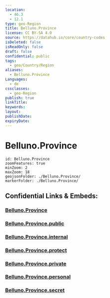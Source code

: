 ```yaml
---
location:
  - 46.3
  - 12.1
type: geo-Region
title: Belluno.Province
license: CC BY-SA 4.0
source: https://datahub.io/core/country-codes
isDeleted: false
isReadOnly: false
draft: false
confidential: public
tags:
  - geo/Country/Region
aliases:
  - Belluno.Province
Languages:
  - de
cssclasses:
  - geo-Region
publish: true
linkTitle:
keywords:
layout:
publishDate:
expiryDate:
---
```


# Belluno.Province

```leaflet
id: Belluno.Province
zoomFeatures: true 
minZoom: 2 
maxZoom: 18
geojsonFolder: ./Belluno.Province/
markerFolder: ./Belluno.Province/
```


## Confidential Links & Embeds: 

### [Belluno.Province](/_Standards/Earth/Continent/Europe/Europe~South/Italy/regions~Italy/Veneto/Belluno.Province.md) 

### [Belluno.Province.public](/_public/Earth/Continent/Europe/Europe~South/Italy/regions~Italy/Veneto/Belluno.Province.public.md) 

### [Belluno.Province.internal](/_internal/Earth/Continent/Europe/Europe~South/Italy/regions~Italy/Veneto/Belluno.Province.internal.md) 

### [Belluno.Province.protect](/_protect/Earth/Continent/Europe/Europe~South/Italy/regions~Italy/Veneto/Belluno.Province.protect.md) 

### [Belluno.Province.private](/_private/Earth/Continent/Europe/Europe~South/Italy/regions~Italy/Veneto/Belluno.Province.private.md) 

### [Belluno.Province.personal](/_personal/Earth/Continent/Europe/Europe~South/Italy/regions~Italy/Veneto/Belluno.Province.personal.md) 

### [Belluno.Province.secret](/_secret/Earth/Continent/Europe/Europe~South/Italy/regions~Italy/Veneto/Belluno.Province.secret.md)

